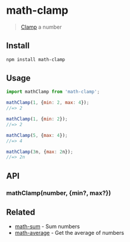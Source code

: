 # math-clamp

> [Clamp](https://en.wikipedia.org/wiki/Clamping_(graphics)) a number

## Install

```sh
npm install math-clamp
```

## Usage

```js
import mathClamp from 'math-clamp';

mathClamp(1, {min: 2, max: 4});
//=> 2

mathClamp(1, {min: 2});
//=> 2

mathClamp(5, {max: 4});
//=> 4

mathClamp(3n, {max: 2n});
//=> 2n
```

## API

### mathClamp(number, {min?, max?})

## Related

- [math-sum](https://github.com/sindresorhus/math-sum) - Sum numbers
- [math-average](https://github.com/sindresorhus/math-average) - Get the average of numbers
